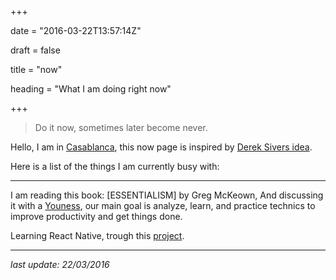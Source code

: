 +++

date = "2016-03-22T13:57:14Z"

draft = false

title = "now"

heading = "What I am doing right now"

+++

>Do it now, sometimes later become never.

Hello, I am in [Casablanca](#), this now page is inspired by [Derek Sivers idea](http://sivers.org/nowff).

Here is a list of the things I am currently busy with:

<!--
`last update: 22/03/2016`
-->
___

I am reading this book: [ESSENTIALISM] by Greg McKeown, And discussing it with a [Youness](https://twitter.com/YounesMouaddib), our main goal is analyze, learn, and practice technics to improve productivity and get things done.

Learning React Native, trough this [project](https://github.com/elhoucine/PropertyFinder).

___

*last update: 22/03/2016*

<!--
___

My progress report, inspired by [Seth Godin](http://sethgodin.typepad.com/seths_blog/2015/11/your-progress-report.html).

## the difficult questions that remain unanswered

## the long-term goals where you don’t feel like progress is being made

## risky, generous acts that worked

## Even more important: All the things that aren't on your list, but could be.

-->
